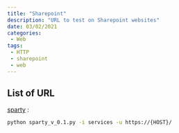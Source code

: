 ```yaml
---
title: "Sharepoint"
description: "URL to test on Sharepoint websites"
date: 03/02/2021
categories:
 - Web
tags:
 - HTTP
 - sharepoint
 - web
---
```



## List of URL

[sparty](https://github.com/0xdevalias/sparty) :

```bash
python sparty_v_0.1.py -i services -u https://{HOST}/
```
